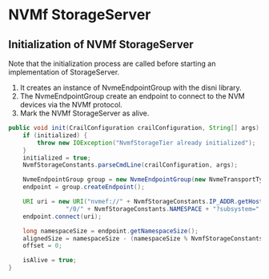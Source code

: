 # NVMf StorageServer

## Initialization of NVMf StorageServer

Note that the initialization process are called before starting an implementation of StorageServer.

1. It creates an instance of NvmeEndpointGroup with the disni library.
2. The NvmeEndpointGroup create an endpoint to connect to the NVM devices via the NVMf protocol.
3. Mark the NVMf StorageServer as alive.

```java
public void init(CrailConfiguration crailConfiguration, String[] args) throws Exception {
	if (initialized) {
		throw new IOException("NvmfStorageTier already initialized");
	}
	initialized = true;
	NvmfStorageConstants.parseCmdLine(crailConfiguration, args);

	NvmeEndpointGroup group = new NvmeEndpointGroup(new NvmeTransportType[]{NvmeTransportType.RDMA}, NvmfStorageConstants.SERVER_MEMPOOL);
	endpoint = group.createEndpoint();

	URI uri = new URI("nvmef://" + NvmfStorageConstants.IP_ADDR.getHostAddress() + ":" + NvmfStorageConstants.PORT +
				"/0/" + NvmfStorageConstants.NAMESPACE + "?subsystem=" + NvmfStorageConstants.NQN);
	endpoint.connect(uri);

	long namespaceSize = endpoint.getNamespaceSize();
	alignedSize = namespaceSize - (namespaceSize % NvmfStorageConstants.ALLOCATION_SIZE);
	offset = 0;

	isAlive = true;
}
```



